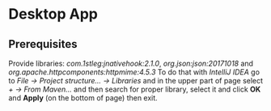# Desktop App

## Prerequisites
Provide libraries: *com.1stleg:jnativehook:2.1.0*, *org.json:json:20171018* and *org.apache.httpcomponents:httpmime:4.5.3*
To do that with *IntelliJ IDEA* go to *File -> Project structure... -> Libraries* and in the upper part of page select *+ -> From Maven...* and then search for proper library, select it and click **OK** and **Apply** (on the bottom of page) then exit.
